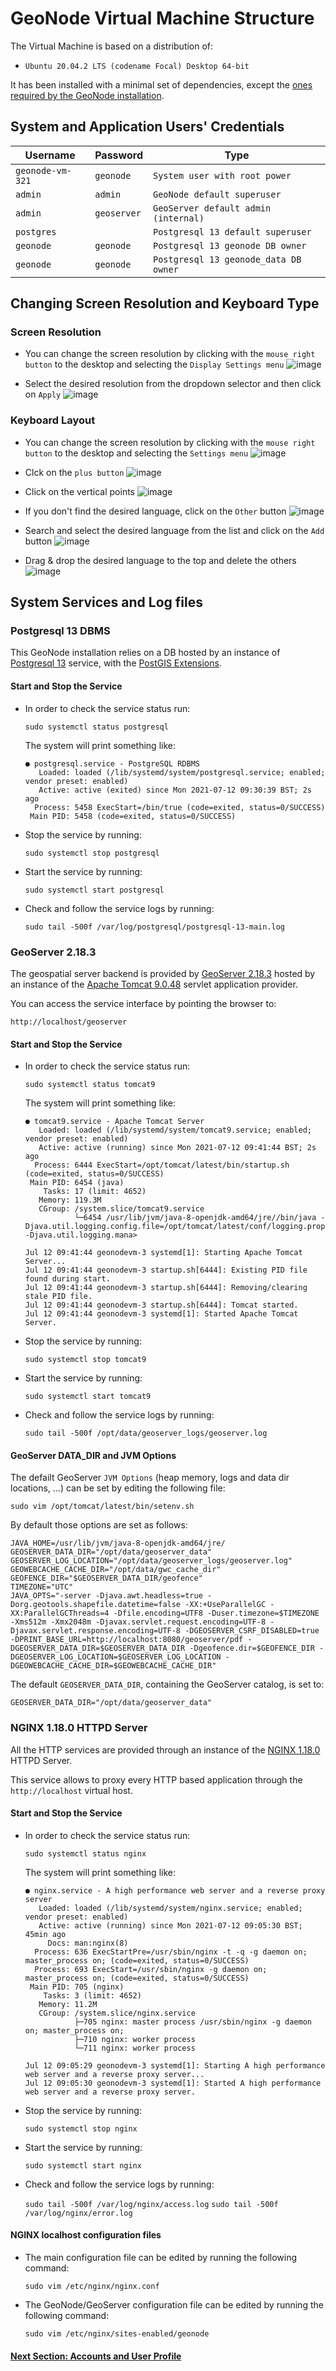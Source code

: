 # GeoNode Virtual Machine Structure
The Virtual Machine is based on a distribution of:

 - `Ubuntu 20.04.2 LTS (codename Focal) Desktop 64-bit`

It has been installed with a minimal set of dependencies, except the [ones required by the GeoNode installation](https://docs.geonode.org/en/master/install/advanced/core/index.html#install-the-dependencies).

## System and Application Users' Credentials

| Username        | Password      | Type                                 |
|-----------------|---------------|--------------------------------------|
| `geonode-vm-321`| `geonode`     | `System user with root power`        |
| `admin`         | `admin`       | `GeoNode default superuser`          |
| `admin`         | `geoserver`   | `GeoServer default admin (internal)` |
| `postgres`      |               | `Postgresql 13 default superuser`    |
| `geonode`       | `geonode`     | `Postgresql 13 geonode DB owner`     |
| `geonode`       | `geonode`     | `Postgresql 13 geonode_data DB owner`|

## Changing Screen Resolution and Keyboard Type

### Screen Resolution
- You can change the screen resolution by clicking with the `mouse right button` to the desktop and selecting the `Display Settings menu`
    ![image](https://user-images.githubusercontent.com/1278021/125261119-43638480-e301-11eb-8770-2b98c3da39e0.png)

- Select the desired resolution from the dropdown selector and then click on `Apply`
    ![image](https://user-images.githubusercontent.com/1278021/125261539-a523ee80-e301-11eb-8e8d-d8c4cb58d417.png)

### Keyboard Layout
 - You can change the screen resolution by clicking with the `mouse right button` to the desktop and selecting the `Settings menu`
     ![image](https://user-images.githubusercontent.com/1278021/125261761-ddc3c800-e301-11eb-9c67-c5e9b716765c.png)

 - Clck on the `plus button`
     ![image](https://user-images.githubusercontent.com/1278021/125261913-01870e00-e302-11eb-95a9-9ee9cf52606e.png)

 - Click on the vertical points
     ![image](https://user-images.githubusercontent.com/1278021/125262094-2c716200-e302-11eb-87e0-e9f9b2c3ae4d.png)

 - If you don't find the desired language, click on the `Other` button
     ![image](https://user-images.githubusercontent.com/1278021/125262456-79edcf00-e302-11eb-8f9e-d8c6adfbeb54.png)

 - Search and select the desired language from the list and click on the `Add` button
     ![image](https://user-images.githubusercontent.com/1278021/125262544-8f62f900-e302-11eb-86e6-29514c594a38.png)

 - Drag & drop the desired language to the top and delete the others
     ![image](https://user-images.githubusercontent.com/1278021/125262906-dbae3900-e302-11eb-8a47-af4106a5c8a5.png)

## System Services and Log files

### Postgresql 13 DBMS
This GeoNode installation relies on a DB hosted by an instance of [Postgresql 13](https://www.postgresql.org/about/news/postgresql-13-released-2077/) service, with the [PostGIS Extensions](https://postgis.net/install/).

#### Start and Stop the Service
- In order to check the service status run:

  `sudo systemctl status postgresql`
  
  The system will print something like:
  ```shell
  ● postgresql.service - PostgreSQL RDBMS
     Loaded: loaded (/lib/systemd/system/postgresql.service; enabled; vendor preset: enabled)
     Active: active (exited) since Mon 2021-07-12 09:30:39 BST; 2s ago
    Process: 5458 ExecStart=/bin/true (code=exited, status=0/SUCCESS)
   Main PID: 5458 (code=exited, status=0/SUCCESS)
  ```
- Stop the service by running:

  `sudo systemctl stop postgresql`

- Start the service by running:

  `sudo systemctl start postgresql`

- Check and follow the service logs by running:

  `sudo tail -500f /var/log/postgresql/postgresql-13-main.log`

### GeoServer 2.18.3
The geospatial server backend is provided by [GeoServer 2.18.3](http://geoserver.org/announcements/2021/04/23/geoserver-2.18.3-released.html) hosted by an instance of the [Apache Tomcat 9.0.48](https://tomcat.apache.org/download-90.cgi) servlet application provider.

You can access the service interface by pointing the browser to:

`http://localhost/geoserver`

#### Start and Stop the Service
- In order to check the service status run:

  `sudo systemctl status tomcat9`
  
  The system will print something like:
  ```shell
  ● tomcat9.service - Apache Tomcat Server
     Loaded: loaded (/lib/systemd/system/tomcat9.service; enabled; vendor preset: enabled)
     Active: active (running) since Mon 2021-07-12 09:41:44 BST; 2s ago
    Process: 6444 ExecStart=/opt/tomcat/latest/bin/startup.sh (code=exited, status=0/SUCCESS)
   Main PID: 6454 (java)
      Tasks: 17 (limit: 4652)
     Memory: 119.3M
     CGroup: /system.slice/tomcat9.service
             └─6454 /usr/lib/jvm/java-8-openjdk-amd64/jre//bin/java -Djava.util.logging.config.file=/opt/tomcat/latest/conf/logging.properties -Djava.util.logging.mana>

  Jul 12 09:41:44 geonodevm-3 systemd[1]: Starting Apache Tomcat Server...
  Jul 12 09:41:44 geonodevm-3 startup.sh[6444]: Existing PID file found during start.
  Jul 12 09:41:44 geonodevm-3 startup.sh[6444]: Removing/clearing stale PID file.
  Jul 12 09:41:44 geonodevm-3 startup.sh[6444]: Tomcat started.
  Jul 12 09:41:44 geonodevm-3 systemd[1]: Started Apache Tomcat Server.
  ```
- Stop the service by running:

  `sudo systemctl stop tomcat9`

- Start the service by running:

  `sudo systemctl start tomcat9`

- Check and follow the service logs by running:

  `sudo tail -500f /opt/data/geoserver_logs/geoserver.log`

#### GeoServer DATA_DIR and JVM Options

The defailt GeoServer `JVM Options` (heap memory, logs and data dir locations, ...) can be set by editing the following file:

`sudo vim /opt/tomcat/latest/bin/setenv.sh`

By default those options are set as follows:

```properties
JAVA_HOME=/usr/lib/jvm/java-8-openjdk-amd64/jre/
GEOSERVER_DATA_DIR="/opt/data/geoserver_data"
GEOSERVER_LOG_LOCATION="/opt/data/geoserver_logs/geoserver.log"
GEOWEBCACHE_CACHE_DIR="/opt/data/gwc_cache_dir"
GEOFENCE_DIR="$GEOSERVER_DATA_DIR/geofence"
TIMEZONE="UTC"
JAVA_OPTS="-server -Djava.awt.headless=true -Dorg.geotools.shapefile.datetime=false -XX:+UseParallelGC -XX:ParallelGCThreads=4 -Dfile.encoding=UTF8 -Duser.timezone=$TIMEZONE -Xms512m -Xmx2048m -Djavax.servlet.request.encoding=UTF-8 -Djavax.servlet.response.encoding=UTF-8 -DGEOSERVER_CSRF_DISABLED=true -DPRINT_BASE_URL=http://localhost:8080/geoserver/pdf -DGEOSERVER_DATA_DIR=$GEOSERVER_DATA_DIR -Dgeofence.dir=$GEOFENCE_DIR -DGEOSERVER_LOG_LOCATION=$GEOSERVER_LOG_LOCATION -DGEOWEBCACHE_CACHE_DIR=$GEOWEBCACHE_CACHE_DIR"
```

The default `GEOSERVER_DATA_DIR`, containing the GeoServer catalog, is set to:

```properties
GEOSERVER_DATA_DIR="/opt/data/geoserver_data"
```

### NGINX 1.18.0 HTTPD Server
All the HTTP services are provided through an instance of the [NGINX 1.18.0](https://www.nginx.com/) HTTPD Server.

This service allows to proxy every HTTP based application through the `http://localhost` virtual host.

#### Start and Stop the Service
- In order to check the service status run:

  `sudo systemctl status nginx`
  
  The system will print something like:
  ```shell
  ● nginx.service - A high performance web server and a reverse proxy server
     Loaded: loaded (/lib/systemd/system/nginx.service; enabled; vendor preset: enabled)
     Active: active (running) since Mon 2021-07-12 09:05:30 BST; 45min ago
       Docs: man:nginx(8)
    Process: 636 ExecStartPre=/usr/sbin/nginx -t -q -g daemon on; master_process on; (code=exited, status=0/SUCCESS)
    Process: 693 ExecStart=/usr/sbin/nginx -g daemon on; master_process on; (code=exited, status=0/SUCCESS)
   Main PID: 705 (nginx)
      Tasks: 3 (limit: 4652)
     Memory: 11.2M
     CGroup: /system.slice/nginx.service
             ├─705 nginx: master process /usr/sbin/nginx -g daemon on; master_process on;
             ├─710 nginx: worker process
             └─711 nginx: worker process

  Jul 12 09:05:29 geonodevm-3 systemd[1]: Starting A high performance web server and a reverse proxy server...
  Jul 12 09:05:30 geonodevm-3 systemd[1]: Started A high performance web server and a reverse proxy server.
  ```

- Stop the service by running:

  `sudo systemctl stop nginx`

- Start the service by running:

  `sudo systemctl start nginx`

- Check and follow the service logs by running:

  `sudo tail -500f /var/log/nginx/access.log`
  `sudo tail -500f /var/log/nginx/error.log`

#### NGINX localhost configuration files

- The main configuration file can be edited by running the following command:

  `sudo vim /etc/nginx/nginx.conf`

- The GeoNode/GeoServer configuration file can be edited by running the following command:

  `sudo vim /etc/nginx/sites-enabled/geonode`


#### [Next Section: Accounts and User Profile](GN_ACCOUNTS_PROFILES.md)
